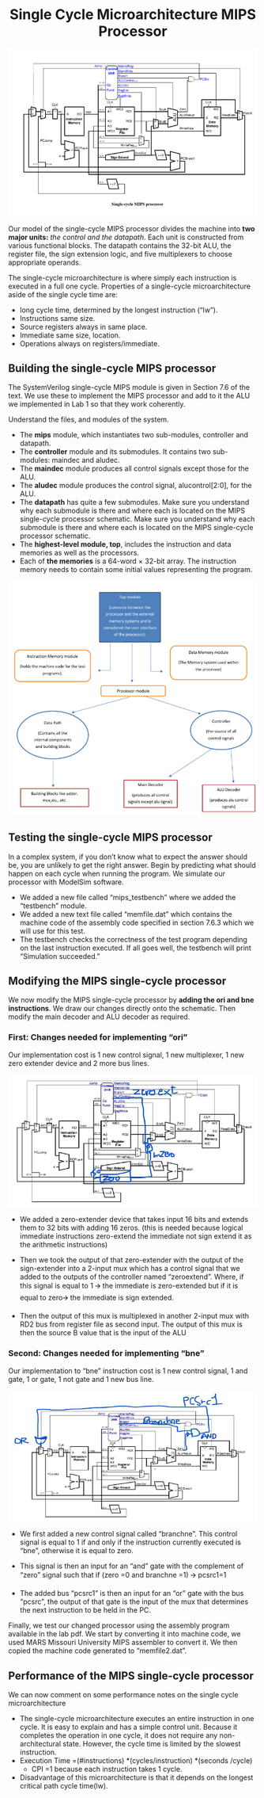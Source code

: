 <h1 align='center'> Single Cycle Microarchitecture MIPS Processor</h1>

<p align='center'>
  <img src="./images/single-cycle.png"/>
</p>

Our model of the single-cycle MIPS processor divides the machine into **two major units:** *the
control and the datapath*. Each unit is constructed from various functional blocks. The datapath contains the 32-bit ALU, the register file, the sign extension logic, and five multiplexers to choose
appropriate operands.

The single-cycle microarchitecture is where simply each instruction is executed in a full one cycle. Properties of a single-cycle microarchitecture aside of the single cycle time are:
- long cycle time, determined by the longest instruction (“lw”).
- Instructions same size.
- Source registers always in same place.
- Immediate same size, location.
- Operations always on registers/immediate.

## Building the single-cycle MIPS processor
The SystemVerilog single-cycle MIPS module is given in Section 7.6 of the text. We use these to implement the MIPS processor and add to it the ALU we implemented in Lab 1 so that they work coherently. 

Understand the files, and modules of the system. 
- The **mips** module, which instantiates two sub-modules, controller and datapath.
- The **controller** module and its submodules. It contains two sub-modules: maindec and aludec.
- The **maindec** module produces all control signals except those for the ALU. 
- The **aludec** module produces the control signal, alucontrol[2:0], for the ALU.
- The **datapath** has quite a few submodules. Make sure you understand why each submodule is there and where each is located on the MIPS single-cycle processor schematic. Make sure you understand why each submodule is there and where each is located on the MIPS single-cycle processor schematic. 
- The **highest-level module, top**, includes the instruction and data memories as well as the processors. 
- Each of **the memories** is a 64-word × 32-bit array. The instruction memory needs to contain some initial values representing the program.

<p align='center'>
  <img src="./images/single-cycle-comp.png"/>
</p>

## Testing the single-cycle MIPS processor

In a complex system, if you don’t know what to expect the answer should be, you are unlikely to
get the right answer. Begin by predicting what should happen on each cycle when running the
program. We simulate our processor with ModelSim software. 

- We added a new file called “mips_testbench” where we added the “testbench” module. 
- We added a new text file called “memfile.dat” which contains the machine code of the assembly code specified in section 7.6.3 which we will use for this test.
- The testbench checks the correctness of the test program depending on the last instruction executed.  If all goes well, the testbench will print “Simulation succeeded.”

## Modifying the MIPS single-cycle processor

We now modify the MIPS single-cycle processor by **adding the ori and bne instructions**. We draw our changes directly onto the schematic. Then modify the
main decoder and ALU decoder as required. 

### First: Changes needed for implementing “ori”

Our implementation cost is 1 new control signal, 1 new multiplexer, 1 new zero extender device and 2 more bus lines.

<p align='center'>
  <img src="./images/single-cycle-change-1.png"/>
</p>

- We added a zero-extender device that takes input 16 bits and extends them to 32 bits with adding 16 zeros. (this is needed because logical immediate instructions zero-extend the immediate not sign extend it as the arithmetic instructions)

- Then we took the output of that zero-extender with the output of the sign-extender into a 2-input mux which has a control signal that we added to the outputs of the controller named “zeroextend”.
Where, if this signal is equal to 1 🡪 the immediate is zero-extended but if it is equal to zero🡪 the immediate is sign extended. 

- Then the output of this mux is multiplexed in another 2-input mux with RD2 bus from register file as second input. The output of this mux is then the source B value that is the input of the ALU

### Second:  Changes needed for implementing “bne”

Our implementation to “bne” instruction cost is 1 new control signal, 1 and gate, 1 or gate, 1 not gate and 1 new bus line.

<p align='center'>
  <img src="./images/single-cycle-change-2.png"/>
</p>

- We first added a new control signal called “branchne”. This control signal is equal to 1 if and only if the instruction currently executed is “bne”, otherwise it is equal to zero.

- This signal is then an input for an “and” gate with the complement of “zero” signal such that if (zero =0 and branchne =1) 🡪 pcsrc1=1
 
- The added bus “pcsrc1” is then an input for an “or” gate with the bus “pcsrc”, the output of that gate is the input of the mux that determines the next instruction to be held in the PC.  

Finally, we test our changed processor using the assembly program available in the lab pdf. We start by converting it into machine code, we used MARS Missouri University MIPS assembler to convert it. We then copied the machine code generated to “memfile2.dat”.

## Performance of the MIPS single-cycle processor
We can now comment on some performance notes on the single cycle microarchitecture 

- The single-cycle microarchitecture executes an entire instruction in one cycle. It is easy to explain and has a simple control unit. Because it completes the operation in one cycle, it does not require any non-architectural state. However, the cycle time is limited by the slowest instruction.
- Execution Time =(#instructions) *(cycles/instruction) *(seconds /cycle)
  - CPI =1 because each instruction takes 1 cycle.
- Disadvantage of this microarchitecture is that it depends on the longest critical path cycle time(lw).


